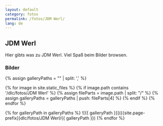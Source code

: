 ```yaml
---
layout: default
category: fotos
permalink: /fotos/JDM Werl/
lang: de
---
```


## JDM Werl

Hier gibts was zu JDM Werl. Viel Spaß beim Bilder browsen.

### Bilder
{% assign galleryPaths = "" | split: ',' %}

{% for image in site.static_files %}
{% if image.path contains '/dlc/fotos/JDM Werl' %}
        {% assign fileParts = image.path | split: "/" %}
        {% assign galleryPaths = galleryPaths | push: fileParts[4] %}
{% endif %}
{% endfor %}

{% for galleryPath in galleryPaths %}
![{{ galleryPath }}]({{site.page-prefix}}dlc/fotos/JDM Werl/{{ galleryPath }})
{% endfor %}
